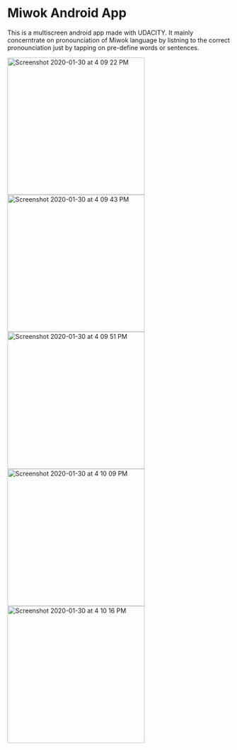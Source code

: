 # Miwok Android App
This is a multiscreen android app made with UDACITY. It mainly concerntrate on pronounciation of Miwok language by listning to the correct pronounciation just by tapping on pre-define words or sentences. 

<img width="310" alt="Screenshot 2020-01-30 at 4 09 22 PM" src="https://user-images.githubusercontent.com/56770401/73442585-17f21180-437b-11ea-984a-31ac98a5d3bc.png">

<img width="310" alt="Screenshot 2020-01-30 at 4 09 43 PM" src="https://user-images.githubusercontent.com/56770401/73442603-23453d00-437b-11ea-887a-da7ae86e946f.png">
<img width="310" alt="Screenshot 2020-01-30 at 4 09 51 PM" src="https://user-images.githubusercontent.com/56770401/73445695-45da5480-4381-11ea-9ff9-cc64baff3daa.png">
<img width="310" alt="Screenshot 2020-01-30 at 4 10 09 PM" src="https://user-images.githubusercontent.com/56770401/73445708-4f63bc80-4381-11ea-9a9e-35e05cf188fc.png">
<img width="310" alt="Screenshot 2020-01-30 at 4 10 16 PM" src="https://user-images.githubusercontent.com/56770401/73445768-6c988b00-4381-11ea-879a-a9569b5c9e52.png">
